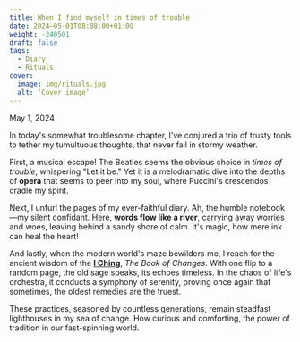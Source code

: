 ```yaml
---
title: When I find myself in times of trouble
date: 2024–05-01T08:08:00+01:00
weight: -240501
draft: false
tags:
  - Diary
  - Rituals
cover:
  image: img/rituals.jpg
  alt: ‘Cover image’
---
```


May 1, 2024

In today's somewhat troublesome chapter,  I've conjured a trio of trusty tools to tether my tumultuous thoughts, that never fail in stormy weather.

First, a musical escape! The Beatles seems the obvious choice in *times of trouble*, whispering "Let it be." Yet it is a melodramatic dive into the depths of **opera** that seems to peer into my soul, where Puccini's crescendos cradle my spirit. 

Next, I unfurl the pages of my ever-faithful diary. Ah, the humble notebook—my silent confidant. Here, **words flow like a river**, carrying away worries and woes, leaving behind a sandy shore of calm. It's magic, how mere ink can heal the heart!

And lastly, when the modern world's maze bewilders me, I reach for the ancient wisdom of the [**I Ching**](https://odasnac.com/i-ching), *The Book of Changes*. With one flip to a random page, the old sage speaks, its echoes timeless. In the chaos of life's orchestra, it conducts a symphony of serenity, proving once again that sometimes, the oldest remedies are the truest.

These practices, seasoned by countless generations, remain steadfast lighthouses in my sea of change. How curious and comforting, the power of tradition in our fast-spinning world.

